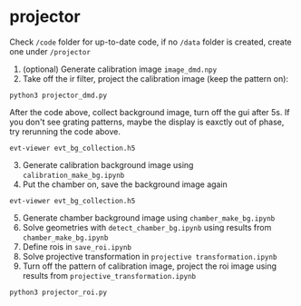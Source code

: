 # projector

Check `/code` folder for up-to-date code, if no `/data` folder is created, create one under `/projector`

1. (optional) Generate calibration image `image_dmd.npy`
2. Take off the ir filter, project the calibration image (keep the pattern on): 
```
python3 projector_dmd.py
```
After the code above, collect background image, turn off the gui after 5s. If you don't see grating patterns, maybe the display is eaxctly out of phase, try rerunning the code above.
```
evt-viewer evt_bg_collection.h5
```
3. Generate calibration background image using `calibration_make_bg.ipynb`
4. Put the chamber on, save the background image again
```
evt-viewer evt_bg_collection.h5
```
5. Generate chamber background image using `chamber_make_bg.ipynb`
6. Solve geometries with `detect_chamber_bg.ipynb` using results from `chamber_make_bg.ipynb`
7. Define rois in `save_roi.ipynb`
8. Solve projective transformation in `projective transformation.ipynb`
9. Turn off the pattern of calibration image, project the roi image using results from `projective_transformation.ipynb`
```
python3 projector_roi.py
```